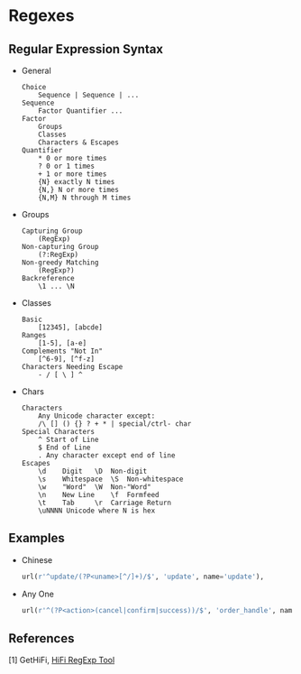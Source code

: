 # Regexes

## Regular Expression Syntax

* General

  ```
  Choice
      Sequence | Sequence | ...
  Sequence
      Factor Quantifier ...
  Factor
      Groups
      Classes
      Characters & Escapes
  Quantifier
      * 0 or more times
      ? 0 or 1 times
      + 1 or more times
      {N} exactly N times
      {N,} N or more times
      {N,M} N through M times
  ```

* Groups

  ```
  Capturing Group
      (RegExp)
  Non-capturing Group
      (?:RegExp)
  Non-greedy Matching
      (RegExp?)
  Backreference
      \1 ... \N 
  ```

* Classes

  ```
  Basic
      [12345], [abcde]
  Ranges
      [1-5], [a-e]
  Complements "Not In"
      [^6-9], [^f-z]
  Characters Needing Escape
      - / [ \ ] ^
  ```

* Chars

  ```
  Characters
      Any Unicode character except:
      /\ [] () {} ? + * | special/ctrl- char 
  Special Characters
      ^ Start of Line
      $ End of Line
      . Any character except end of line
  Escapes
      \d	Digit 	\D	Non-digit
      \s	Whitespace 	\S	Non-whitespace
      \w	"Word" 	\W	Non-"Word"
      \n	New Line 	\f	Formfeed
      \t	Tab 	\r	Carriage Return
      \uNNNN Unicode where N is hex
  ```

## Examples

* Chinese

  ```python
  url(r'^update/(?P<uname>[^/]+)/$', 'update', name='update'),
  ```

* Any One

  ```python
  url(r'^(?P<action>(cancel|confirm|success))/$', 'order_handle', name='order_handle'),
  ```

## References

[1] GetHiFi, [HiFi RegExp Tool](http://www.gethifi.com/tools/regex)